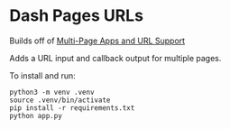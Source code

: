 Dash Pages URLs
====

Builds off of [Multi-Page Apps and URL Support](https://dash.plotly.com/urls)

Adds a URL input and callback output for multiple pages.

To install and run:

```
python3 -m venv .venv
source .venv/bin/activate
pip install -r requirements.txt
python app.py
```

